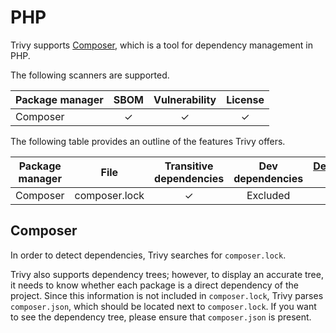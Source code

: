 # PHP

Trivy supports [Composer][composer], which is a tool for dependency management in PHP.

The following scanners are supported.

| Package manager | SBOM  | Vulnerability | License |
| --------------- | :---: | :-----------: | :-----: |
| Composer        |   ✓   |       ✓       |    ✓    |

The following table provides an outline of the features Trivy offers.


| Package manager | File          | Transitive dependencies | Dev dependencies | [Dependency graph][dependency-graph] | Position |
|-----------------|---------------|:-----------------------:|:----------------:|:------------------------------------:|:--------:|
| Composer        | composer.lock |            ✓            |     Excluded     |                  ✓                   |    ✓     |

## Composer
In order to detect dependencies, Trivy searches for `composer.lock`.

Trivy also supports dependency trees; however, to display an accurate tree, it needs to know whether each package is a direct dependency of the project.
Since this information is not included in `composer.lock`, Trivy parses `composer.json`, which should be located next to `composer.lock`.
If you want to see the dependency tree, please ensure that `composer.json` is present.

[composer]: https://getcomposer.org/
[dependency-graph]: ../../configuration/reporting.md#show-origins-of-vulnerable-dependencies